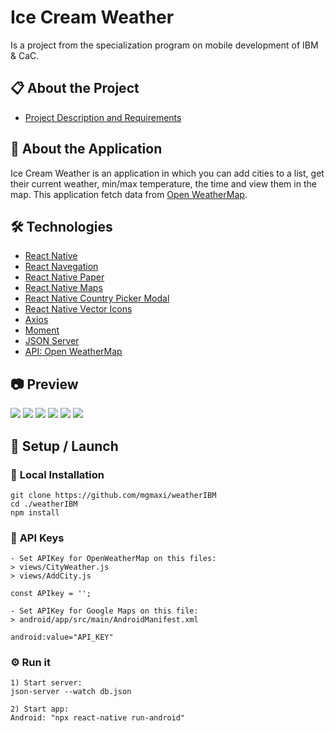 # <b> Ice Cream Weather</b>

Is a project from the specialization program on mobile development of IBM & CaC.

## 📋 <b> About the Project </b>

- [Project Description and Requirements](docs/ProjectRequirements.pdf)

## 📖 <b> About the Application </b>

Ice Cream Weather is an application in which you can add cities to a list, get their current weather, min/max temperature, the time and view them in the map.
This application fetch data from [Open WeatherMap](https://openweathermap.org/).

## 🛠️ <b> Technologies </b>

- [React Native](https://reactnative.dev)
- [React Navegation](https://reactnavigation.org/)
- [React Native Paper](https://reactnativepaper.com/)
- [React Native Maps](https://github.com/react-native-maps/react-native-maps)
- [React Native Country Picker Modal](https://github.com/xcarpentier/react-native-country-picker-modal)
- [React Native Vector Icons](https://github.com/oblador/react-native-vector-icons)
- [Axios](https://axios-http.com)
- [Moment](https://momentjs.com/)
- [JSON Server](https://github.com/typicode/json-server)
- [API: Open WeatherMap](https://openweathermap.org/)

## 📷 <b> Preview </b>

<img src="assets/preview/preview1.jpg">
<img src="assets/preview/preview2.jpg">
<img src="assets/preview/preview3.jpg">
<img src="assets/preview/preview4.jpg">
<img src="assets/preview/preview5.jpg">
<img src="assets/preview/preview6.jpg">

## 🚀 <b> Setup / Launch</b>

### 🔧 <b>Local Installation</b>

```
git clone https://github.com/mgmaxi/weatherIBM
cd ./weatherIBM
npm install
```

### 🔧 <b>API Keys</b>

```
- Set APIKey for OpenWeatherMap on this files:
> views/CityWeather.js
> views/AddCity.js

const APIkey = '';

- Set APIKey for Google Maps on this file:
> android/app/src/main/AndroidManifest.xml

android:value="API_KEY"
```

### ⚙️ <b>Run it</b>

```
1) Start server:
json-server --watch db.json

2) Start app:
Android: "npx react-native run-android"
```
